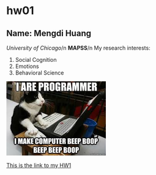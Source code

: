 # hw01

## Name: Mengdi Huang
*University of Chicago*/n
**MAPSS**/n
My research interests:
1. Social Cognition
1. Emotions
1. Behavioral Science

![Here's a picture of me and my cat](download-1.jpg)

[This is the link to my HW1](https://github.com/mengdih97/hw01)